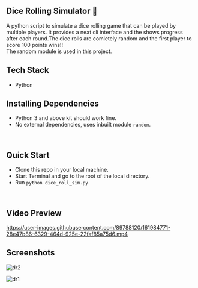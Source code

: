 ## Dice Rolling Simulator 📌

 A python script to simulate a dice rolling game that can be played by multiple players. It provides a neat cli interface and the shows progress after each round.The dice rolls are comletely random and the first player to score 100 points wins!!</br>The random module is used in this project.
 
 
 ## Tech Stack
 
 - Python
 
 
 ## Installing Dependencies
 
 - Python 3 and above kit should work fine.
 - No external dependencies, uses inbuilt module `random`.

</br>

 ## Quick Start
 
 - Clone this repo in your local machine. 
 - Start Terminal and go to the root of the local directory.
 - Run `python dice_roll_sim.py`
 
 </br>
 
 ## Video Preview

https://user-images.githubusercontent.com/89788120/161984771-28e47b86-6329-464d-925e-22faf85a75d6.mp4

 
 ## Screenshots
 
 ![dr2](https://user-images.githubusercontent.com/89788120/159625715-859ae6d2-671f-4041-9a31-a1c7a19b53e6.png)

![dr1](https://user-images.githubusercontent.com/89788120/159625813-521adb8e-2bca-46e4-9c58-5f6429178cce.png)
